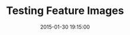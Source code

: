 ---
layout: post
title: "Testing Feature Images"
date: 2015-01-30 19:15:00
image: /images/blocks.png
---